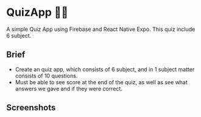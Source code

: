 
# QuizApp 👩‍💻

A simple Quiz App using Firebase and React Native Expo. This quiz include 6 subject. 

## Brief
- Create an quiz app, which consists of 6 subject, and in 1 subject matter consists of 10 questions.
- Must be able to see score at the end of the quiz, as well as see what answers we gave and if they were correct.

## Screenshots


